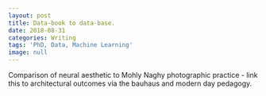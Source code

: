```yaml
---
layout: post
title: Data-book to data-base.
date: 2018-08-31
categories: Writing
tags: 'PhD, Data, Machine Learning'
image: null
---
```



Comparison of neural aesthetic to Mohly Naghy photographic practice - link this to architectural outcomes via the bauhaus and modern day pedagogy.

